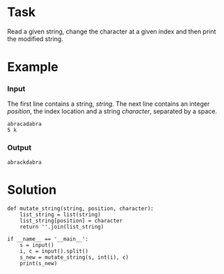 # Task
Read a given string, change the character at a given index and then print the modified string.

# Example
### Input
The first line contains a string, $string$.
The next line contains an integer $position$, the index location and a string $character$, separated by a space.
```
abracadabra
5 k
```
### Output
```
abrackdabra
```
# Solution

```
def mutate_string(string, position, character):
    list_string = list(string)
    list_string[position] = character
    return ''.join(list_string)

if __name__ == '__main__':
    s = input()
    i, c = input().split()
    s_new = mutate_string(s, int(i), c)
    print(s_new)
```